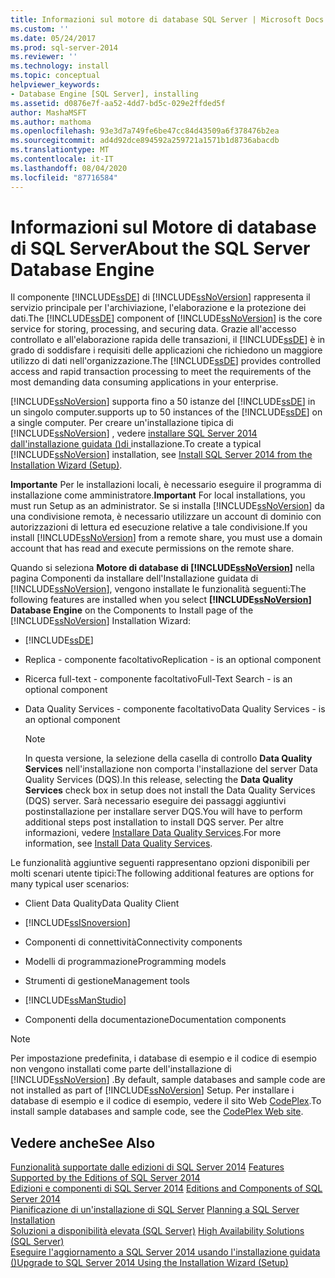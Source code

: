 ```yaml
---
title: Informazioni sul motore di database SQL Server | Microsoft Docs
ms.custom: ''
ms.date: 05/24/2017
ms.prod: sql-server-2014
ms.reviewer: ''
ms.technology: install
ms.topic: conceptual
helpviewer_keywords:
- Database Engine [SQL Server], installing
ms.assetid: d0876e7f-aa52-4dd7-bd5c-029e2ffded5f
author: MashaMSFT
ms.author: mathoma
ms.openlocfilehash: 93e3d7a749fe6be47cc84d43509a6f378476b2ea
ms.sourcegitcommit: ad4d92dce894592a259721a1571b1d8736abacdb
ms.translationtype: MT
ms.contentlocale: it-IT
ms.lasthandoff: 08/04/2020
ms.locfileid: "87716584"
---
```

# <a name="about-the-sql-server-database-engine"></a><span data-ttu-id="72c48-102">Informazioni sul Motore di database di SQL Server</span><span class="sxs-lookup"><span data-stu-id="72c48-102">About the SQL Server Database Engine</span></span>
  <span data-ttu-id="72c48-103">Il componente [!INCLUDE[ssDE](../../includes/ssde-md.md)] di [!INCLUDE[ssNoVersion](../../includes/ssnoversion-md.md)] rappresenta il servizio principale per l'archiviazione, l'elaborazione e la protezione dei dati.</span><span class="sxs-lookup"><span data-stu-id="72c48-103">The [!INCLUDE[ssDE](../../includes/ssde-md.md)] component of [!INCLUDE[ssNoVersion](../../includes/ssnoversion-md.md)] is the core service for storing, processing, and securing data.</span></span> <span data-ttu-id="72c48-104">Grazie all'accesso controllato e all'elaborazione rapida delle transazioni, il [!INCLUDE[ssDE](../../includes/ssde-md.md)] è in grado di soddisfare i requisiti delle applicazioni che richiedono un maggiore utilizzo di dati nell'organizzazione.</span><span class="sxs-lookup"><span data-stu-id="72c48-104">The [!INCLUDE[ssDE](../../includes/ssde-md.md)] provides controlled access and rapid transaction processing to meet the requirements of the most demanding data consuming applications in your enterprise.</span></span>  
  
 [!INCLUDE[ssNoVersion](../../includes/ssnoversion-md.md)] <span data-ttu-id="72c48-105">supporta fino a 50 istanze del [!INCLUDE[ssDE](../../includes/ssde-md.md)] in un singolo computer.</span><span class="sxs-lookup"><span data-stu-id="72c48-105">supports up to 50 instances of the [!INCLUDE[ssDE](../../includes/ssde-md.md)] on a single computer.</span></span> <span data-ttu-id="72c48-106">Per creare un'installazione tipica di [!INCLUDE[ssNoVersion](../../includes/ssnoversion-md.md)] , vedere [installare SQL Server 2014 dall'installazione guidata &#40;&#41;di ](install-sql-server-from-the-installation-wizard-setup.md)installazione.</span><span class="sxs-lookup"><span data-stu-id="72c48-106">To create a typical [!INCLUDE[ssNoVersion](../../includes/ssnoversion-md.md)] installation, see [Install SQL Server 2014 from the Installation Wizard &#40;Setup&#41;](install-sql-server-from-the-installation-wizard-setup.md).</span></span>  
  
 <span data-ttu-id="72c48-107">**Importante** Per le installazioni locali, è necessario eseguire il programma di installazione come amministratore.</span><span class="sxs-lookup"><span data-stu-id="72c48-107">**Important** For local installations, you must run Setup as an administrator.</span></span> <span data-ttu-id="72c48-108">Se si installa [!INCLUDE[ssNoVersion](../../includes/ssnoversion-md.md)] da una condivisione remota, è necessario utilizzare un account di dominio con autorizzazioni di lettura ed esecuzione relative a tale condivisione.</span><span class="sxs-lookup"><span data-stu-id="72c48-108">If you install [!INCLUDE[ssNoVersion](../../includes/ssnoversion-md.md)] from a remote share, you must use a domain account that has read and execute permissions on the remote share.</span></span>  
  
 <span data-ttu-id="72c48-109">Quando si seleziona **Motore di database di [!INCLUDE[ssNoVersion](../../includes/ssnoversion-md.md)]** nella pagina Componenti da installare dell'Installazione guidata di [!INCLUDE[ssNoVersion](../../includes/ssnoversion-md.md)], vengono installate le funzionalità seguenti:</span><span class="sxs-lookup"><span data-stu-id="72c48-109">The following features are installed when you select **[!INCLUDE[ssNoVersion](../../includes/ssnoversion-md.md)] Database Engine** on the Components to Install page of the [!INCLUDE[ssNoVersion](../../includes/ssnoversion-md.md)] Installation Wizard:</span></span>  
  
-   [!INCLUDE[ssDE](../../includes/ssde-md.md)]  
  
-   <span data-ttu-id="72c48-110">Replica - componente facoltativo</span><span class="sxs-lookup"><span data-stu-id="72c48-110">Replication - is an optional component</span></span>  
  
-   <span data-ttu-id="72c48-111">Ricerca full-text - componente facoltativo</span><span class="sxs-lookup"><span data-stu-id="72c48-111">Full-Text Search - is an optional component</span></span>  
  
-   <span data-ttu-id="72c48-112">Data Quality Services - componente facoltativo</span><span class="sxs-lookup"><span data-stu-id="72c48-112">Data Quality Services - is an optional component</span></span>  
  
    > [!NOTE]  
    >  <span data-ttu-id="72c48-113">In questa versione, la selezione della casella di controllo **Data Quality Services** nell'installazione non comporta l'installazione del server Data Quality Services (DQS).</span><span class="sxs-lookup"><span data-stu-id="72c48-113">In this release, selecting the **Data Quality Services** check box in setup does not install the Data Quality Services (DQS) server.</span></span> <span data-ttu-id="72c48-114">Sarà necessario eseguire dei passaggi aggiuntivi postinstallazione per installare server DQS.</span><span class="sxs-lookup"><span data-stu-id="72c48-114">You will have to perform additional steps post installation to install DQS server.</span></span> <span data-ttu-id="72c48-115">Per altre informazioni, vedere [Installare Data Quality Services](../../data-quality-services/install-windows/install-data-quality-services.md).</span><span class="sxs-lookup"><span data-stu-id="72c48-115">For more information, see [Install Data Quality Services](../../data-quality-services/install-windows/install-data-quality-services.md).</span></span>  
  
 <span data-ttu-id="72c48-116">Le funzionalità aggiuntive seguenti rappresentano opzioni disponibili per molti scenari utente tipici:</span><span class="sxs-lookup"><span data-stu-id="72c48-116">The following additional features are options for many typical user scenarios:</span></span>  
  
-   <span data-ttu-id="72c48-117">Client Data Quality</span><span class="sxs-lookup"><span data-stu-id="72c48-117">Data Quality Client</span></span>  
  
-   [!INCLUDE[ssISnoversion](../../includes/ssisnoversion-md.md)]  
  
-   <span data-ttu-id="72c48-118">Componenti di connettività</span><span class="sxs-lookup"><span data-stu-id="72c48-118">Connectivity components</span></span>  
  
-   <span data-ttu-id="72c48-119">Modelli di programmazione</span><span class="sxs-lookup"><span data-stu-id="72c48-119">Programming models</span></span>  
  
-   <span data-ttu-id="72c48-120">Strumenti di gestione</span><span class="sxs-lookup"><span data-stu-id="72c48-120">Management tools</span></span>  
  
-   [!INCLUDE[ssManStudio](../../includes/ssmanstudio-md.md)]  
  
-   <span data-ttu-id="72c48-121">Componenti della documentazione</span><span class="sxs-lookup"><span data-stu-id="72c48-121">Documentation components</span></span>  
  
> [!NOTE]  
>  <span data-ttu-id="72c48-122">Per impostazione predefinita, i database di esempio e il codice di esempio non vengono installati come parte dell'installazione di [!INCLUDE[ssNoVersion](../../includes/ssnoversion-md.md)] .</span><span class="sxs-lookup"><span data-stu-id="72c48-122">By default, sample databases and sample code are not installed as part of [!INCLUDE[ssNoVersion](../../includes/ssnoversion-md.md)] Setup.</span></span> <span data-ttu-id="72c48-123">Per installare i database di esempio e il codice di esempio, vedere il sito Web [CodePlex](https://go.microsoft.com/fwlink/?LinkId=87843).</span><span class="sxs-lookup"><span data-stu-id="72c48-123">To install sample databases and sample code, see the [CodePlex Web site](https://go.microsoft.com/fwlink/?LinkId=87843).</span></span>  
  
## <a name="see-also"></a><span data-ttu-id="72c48-124">Vedere anche</span><span class="sxs-lookup"><span data-stu-id="72c48-124">See Also</span></span>  
 <span data-ttu-id="72c48-125">[Funzionalità supportate dalle edizioni di SQL Server 2014](../../getting-started/features-supported-by-the-editions-of-sql-server-2014.md) </span><span class="sxs-lookup"><span data-stu-id="72c48-125">[Features Supported by the Editions of SQL Server 2014](../../getting-started/features-supported-by-the-editions-of-sql-server-2014.md) </span></span>  
 <span data-ttu-id="72c48-126">[Edizioni e componenti di SQL Server 2014](../../sql-server/editions-and-components-of-sql-server-2016.md) </span><span class="sxs-lookup"><span data-stu-id="72c48-126">[Editions and Components of SQL Server 2014](../../sql-server/editions-and-components-of-sql-server-2016.md) </span></span>  
 <span data-ttu-id="72c48-127">[Pianificazione di un'installazione di SQL Server](../../sql-server/install/planning-a-sql-server-installation.md) </span><span class="sxs-lookup"><span data-stu-id="72c48-127">[Planning a SQL Server Installation](../../sql-server/install/planning-a-sql-server-installation.md) </span></span>  
 <span data-ttu-id="72c48-128">[Soluzioni a disponibilità elevata &#40;SQL Server&#41;](../../sql-server/failover-clusters/high-availability-solutions-sql-server.md) </span><span class="sxs-lookup"><span data-stu-id="72c48-128">[High Availability Solutions &#40;SQL Server&#41;](../../sql-server/failover-clusters/high-availability-solutions-sql-server.md) </span></span>  
 [<span data-ttu-id="72c48-129">Eseguire l'aggiornamento a SQL Server 2014 usando l'installazione guidata &#40;&#41;</span><span class="sxs-lookup"><span data-stu-id="72c48-129">Upgrade to SQL Server 2014 Using the Installation Wizard &#40;Setup&#41;</span></span>](upgrade-sql-server-using-the-installation-wizard-setup.md)  
  
  
